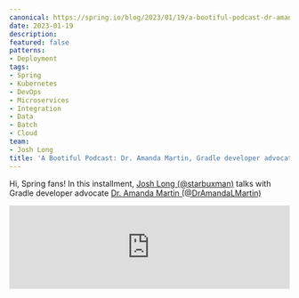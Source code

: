 ```yaml
---
canonical: https://spring.io/blog/2023/01/19/a-bootiful-podcast-dr-amanda-martin-gradle-developer-advocate
date: 2023-01-19
description: 
featured: false
patterns:
- Deployment
tags:
- Spring
- Kubernetes
- DevOps
- Microservices
- Integration
- Data
- Batch
- Cloud
team:
- Josh Long
title: 'A Bootiful Podcast: Dr. Amanda Martin, Gradle developer advocate'
---
```


<div>
 <p>Hi, Spring fans! In this installment, <a href="https://twitter.com/starbuxman">Josh Long (@starbuxman)</a> talks with Gradle developer advocate <a href="https://twitter.com/drAmandaLMartin">Dr. Amanda Martin (@DrAmandaLMartin)</a></p><iframe title="Dr. Amanda Martin, Gradle developer advocate " allowtransparency="true" height="150" width="100%" style="border: none; min-width: min(100%, 430px);" scrolling="no" data-name="pb-iframe-player" src="https://www.podbean.com/player-v2/?i=nqsqm-136a0a7-pb&amp;from=pb6admin&amp;share=1&amp;download=1&amp;rtl=0&amp;fonts=Arial&amp;skin=1&amp;font-color=&amp;logo_link=episode_page&amp;btn-skin=7"></iframe>
</div>

